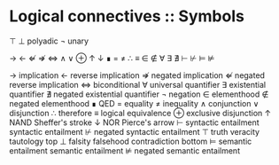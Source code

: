 # Logical connectives :: Symbols

⊤ ⊥ polyadic
¬   unary

→ ← ⇍ ⇏
⇔
∧ ∨ ⊕
↑ ↓
∎ = ≠ ∴ ≡ ∈ ∉ ∀ ∃ ∄ ⊢ ⊬ ⊨ ⊭ 


→ implication
← reverse implication
⇏ negated implication
⇍ negated reverse implication
⇔ biconditional
∀ universal quantifier
∃ existential quantifier
∄ negated existential quantifier
¬ negation
∈ elementhood
∉ negated elementhood
∎ QED
= equality
≠ inequality
∧ conjunction
∨ disjunction
∴ therefore
≡ logical equivalence
⊕ exclusive disjunction
↑ NAND Sheffer's stroke 
↓ NOR Pierce's arrow 
⊢ syntactic entailment
syntactic entailment
⊬ negated syntactic entailment
⊤ truth veracity tautology top
⊥ falsity falsehood contradiction bottom 
⊨ semantic entailment
semantic entailment
⊭ negated semantic entailment
